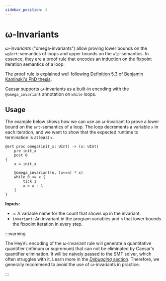 ```yaml
---
sidebar_position: 4
---
```


# ω-Invariants

*ω-invariants* ("omega-invariants") allow proving lower bounds on the `wp`/`ert`-semantics of loops and upper bounds on the `wlp`-semantics.
In essence, they are a proof rule that encodes an induction on the fixpoint iteration semantics of a loop.

The proof rule is explained well following [Definition 5.3 of Benjamin Kaminski's PhD thesis](http://publications.rwth-aachen.de/record/755408/files/755408.pdf#page=122).

Caesar supports ω-invariants as a built-in encoding with the `@omega_invariant` annotation on `while` loops.

## Usage

The example below shows how we can use an ω-invariant to prove a lower bound on the `ert`-semantics of a loop.
The loop decrements a variable `x` in each iteration, and we want to show that the expected runtime to termination is at least `x`.

```heyvl
@ert proc omega(init_x: UInt) -> (x: UInt)
    pre init_x
    post 0
{
    x = init_x

    @omega_invariant(n, [x<=n] * x)
    while 0 <= x {
        tick 1
        x = x - 1
    }
}
```

**Inputs:**
- `n`: A variable name for the count that shows up in the invariant.
- `invariant`: An invariant in the program variables and `n` that lower bounds the fixpoint iteration in every step.

:::warning

The HeyVL encoding of the ω-invariant rule will generate a quantitative quantifier (infimum or supremum) that can not be eliminated by Caesar's quantifier elimination.
It will be naively passed to the SMT solver, which often struggles with it.
Learn more in the [*Debugging* section](../caesar/debugging.md).
Therefore, we generally recommend to avoid the use of ω-invariants in practice.

:::
